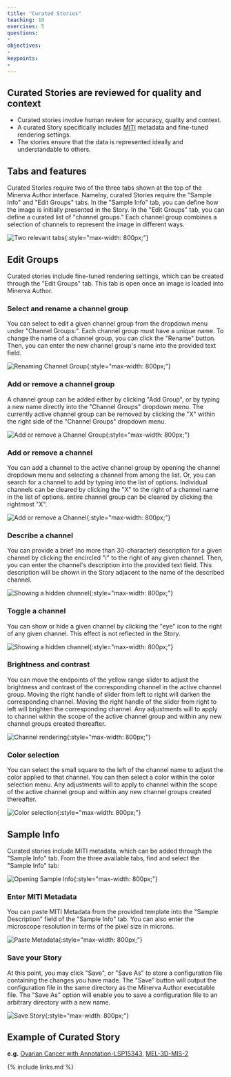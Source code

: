 ```yaml
---
title: "Curated Stories"
teaching: 10
exercises: 5
questions:
- 
objectives:
- 
keypoints:
- 
---
```


## **Curated** Stories are reviewed for quality and context

* Curated stories involve human review for accuracy, quality and context.
* A curated Story specifically includes [MITI](https://www.tissue-atlas.org/curriculum#miti-minimum-information-about-tissue-imaging) metadata and fine-tuned rendering settings.
* The stories ensure that the data is represented ideally and understandable to others.

## Tabs and features

Curated Stories require two of the three tabs shown at the top of the Minerva Author interface. Namelny, curated Stories require the "Sample Info" and "Edit Groups" tabs. In the "Sample Info" tab, you can define how the image is initially presented in the Story. In the "Edit Groups" tab, you can define a curated list of "channel groups." Each channel group combines a selection of channels to represent the image in different ways.

![Two relevant tabs](../fig/screenshot-tabs.jpg){:style="max-width: 800px;"}

## Edit Groups

Curated stories include fine-tuned rendering settings, which can be created through the "Edit Groups" tab. This tab is open once an image is loaded into Minerva Author.

### Select and rename a channel group

You can select to edit a given channel group from the dropdown menu under "Channel Groups:". Each channel group must have a unique name. To change the name of a channel group, you can click the "Rename" button. Then, you can enter the new channel group's name into the provided text field.

![Renaming Channel Group](../fig/screenshot-rename-group.jpg){:style="max-width: 800px;"}

### Add or remove a channel group

A channel group can be added either by clicking "Add Group", or by typing a new name directly into the "Channel Groups" dropdown menu. The currently active channel group can be removed by clicking the "X" within the right side of the "Channel Groups" dropdown menu.

![Add or remove a Channel Group](../fig/screenshot-add-remove-group.jpg){:style="max-width: 800px;"}

### Add or remove a channel

You can add a channel to the active channel group by opening the channel dropdown menu and selecting a channel from among the list. Or, you can search for a channel to add by typing into the list of options. Individual channels can be cleared by clicking the "X" to the right of a channel name in the list of options. entire channel group can be cleared by clicking the rightmost "X".

![Add or remove a Channel](../fig/screenshot-add-remove-channel.jpg){:style="max-width: 800px;"}

### Describe a channel

You can provide a brief (no more than 30-character) description for a given channel by clicking the encircled "i" to the right of any given channel. Then, you can enter the channel's description into the provided text field. This description will be shown in the Story adjacent to the name of the described channel.

![Showing a hidden channel](../fig/screenshot-describe-channel.jpg){:style="max-width: 800px;"}


### Toggle a channel

You can show or hide a given channel by clicking the "eye" icon to the right of any given channel. This effect is not reflected in the Story.

![Showing a hidden channel](../fig/screenshot-show-channel.jpg){:style="max-width: 800px;"}

### Brightness and contrast

You can move the endpoints of the yellow range slider to adjust the brightness and contrast of the corresponding channel in the active channel group. Moving the right handle of slider from left to right will darken the corresponding channel. Moving the right handle of the slider from right to left will brighten the corresponding channel. Any adjustments will to apply to channel within the scope of the active channel group and within any new channel groups created thereafter.

![Channel rendering](../fig/screenshot-channel-rendering.jpg){:style="max-width: 800px;"}

### Color selection

You can select the small square to the left of the channel name to adjust the color applied to that channel. You can then select a color within the color selection menu. Any adjustments will to apply to channel within the scope of the active channel group and within any new channel groups created thereafter.

![Color selection](../fig/screenshot-recolor-channel.jpg){:style="max-width: 800px;"}

## Sample Info

Curated stories include MITI metadata, which can be added through the "Sample Info" tab. From the three available tabs, find and select the "Sample Info" tab:

![Opening Sample Info](../fig/screenshot-sample-info.jpg){:style="max-width: 800px;"}


### Enter MITI Metadata

You can paste MITI Metadata from the provided template into the "Sample Description" field of the "Sample Info" tab. You can also enter the microscope resolution in terms of the pixel size in microns.

![Paste Metadata](../fig/screenshot-paste-metadata.jpg){:style="max-width: 800px;"}


### Save your Story

At this point, you may click "Save", or "Save As" to store a configuration file containing the changes you have made. The "Save" button will output the configuration file in the same directory as the Minerva Author executable file. The "Save As" option will enable you to save a configuration file to an arbitrary directory with a new name.

![Save Story](../fig/screenshot-save-story.jpg){:style="max-width: 800px;"}

## Example of Curated Story

**e.g.** [Ovarian Cancer with Annotation-LSP15343](https://www.cycif.org/data/gray-stic-1-mini/), [MEL-3D-MIS-2](https://www.cycif.org/data/mel-3d-mis-2/)

{% include links.md %}
